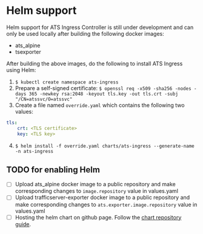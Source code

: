 <!--
    Licensed to the Apache Software Foundation (ASF) under one
    or more contributor license agreements.  See the NOTICE file
    distributed with this work for additional information
    regarding copyright ownership.  The ASF licenses this file
    to you under the Apache License, Version 2.0 (the
    "License"); you may not use this file except in compliance
    with the License.  You may obtain a copy of the License at

      http://www.apache.org/licenses/LICENSE-2.0

    Unless required by applicable law or agreed to in writing,
    software distributed under the License is distributed on an
    "AS IS" BASIS, WITHOUT WARRANTIES OR CONDITIONS OF ANY
    KIND, either express or implied.  See the License for the
    specific language governing permissions and limitations
    under the License.
-->

# Helm support
Helm support for ATS Ingress Controller is still under development and can only be used locally after building the following docker images:
- ats_alpine
- tsexporter

After building the above images, do the following to install ATS Ingress using Helm:
1. `$ kubectl create namespace ats-ingress`
2. Prepare a self-signed certificate:
`$ openssl req -x509 -sha256 -nodes -days 365 -newkey rsa:2048 -keyout tls.key -out tls.crt -subj "/CN=atssvc/O=atssvc"`
3. Create a file named `override.yaml` which contains the following two values:
```yaml
tls:
    crt: <TLS certificate>
    key: <TLS key>
```
4. `$ helm install -f override.yaml charts/ats-ingress --generate-name -n ats-ingress`

## TODO for enabling Helm
- [ ] Upload ats_alpine docker image to a public repository and make corresponding changes to `image.repository` value in values.yaml
- [ ] Upload trafficserver-exporter docker image to a public repository and make corresponding changes to `ats.exporter.image.repository` value in values.yaml 
- [ ] Hosting the helm chart on github page. Follow the [chart repository guide](https://helm.sh/docs/topics/chart_repository/). 

